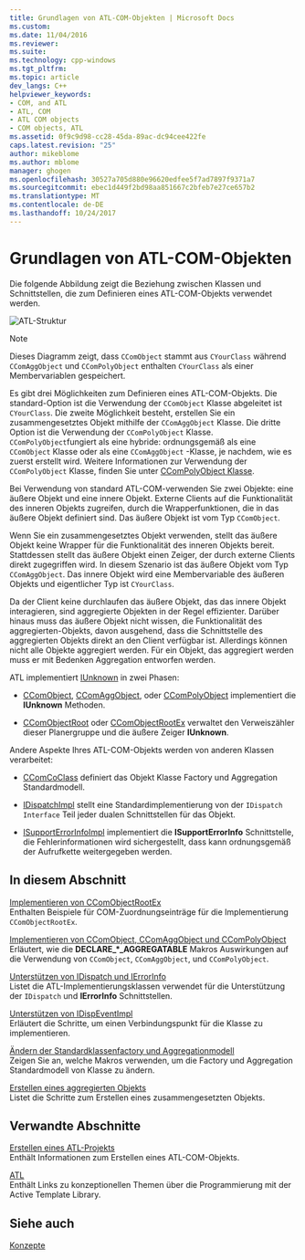 ```yaml
---
title: Grundlagen von ATL-COM-Objekten | Microsoft Docs
ms.custom: 
ms.date: 11/04/2016
ms.reviewer: 
ms.suite: 
ms.technology: cpp-windows
ms.tgt_pltfrm: 
ms.topic: article
dev_langs: C++
helpviewer_keywords:
- COM, and ATL
- ATL, COM
- ATL COM objects
- COM objects, ATL
ms.assetid: 0f9c9d98-cc28-45da-89ac-dc94cee422fe
caps.latest.revision: "25"
author: mikeblome
ms.author: mblome
manager: ghogen
ms.openlocfilehash: 30527a705d880e96620edfee5f7ad7897f9371a7
ms.sourcegitcommit: ebec1d449f2bd98aa851667c2bfeb7e27ce657b2
ms.translationtype: MT
ms.contentlocale: de-DE
ms.lasthandoff: 10/24/2017
---
```

# <a name="fundamentals-of-atl-com-objects"></a>Grundlagen von ATL-COM-Objekten
Die folgende Abbildung zeigt die Beziehung zwischen Klassen und Schnittstellen, die zum Definieren eines ATL-COM-Objekts verwendet werden.  
  
 ![ATL-Struktur](../atl/media/vc307y1.gif "vc307y1")  
  
> [!NOTE]
>  Dieses Diagramm zeigt, dass `CComObject` stammt aus `CYourClass` während `CComAggObject` und `CComPolyObject` enthalten `CYourClass` als einer Membervariablen gespeichert.  
  
 Es gibt drei Möglichkeiten zum Definieren eines ATL-COM-Objekts. Die standard-Option ist die Verwendung der `CComObject` Klasse abgeleitet ist `CYourClass`. Die zweite Möglichkeit besteht, erstellen Sie ein zusammengesetztes Objekt mithilfe der `CComAggObject` Klasse. Die dritte Option ist die Verwendung der `CComPolyObject` Klasse. `CComPolyObject`fungiert als eine hybride: ordnungsgemäß als eine `CComObject` Klasse oder als eine `CComAggObject` -Klasse, je nachdem, wie es zuerst erstellt wird. Weitere Informationen zur Verwendung der `CComPolyObject` Klasse, finden Sie unter [CComPolyObject Klasse](../atl/reference/ccompolyobject-class.md).  
  
 Bei Verwendung von standard ATL-COM-verwenden Sie zwei Objekte: eine äußere Objekt und eine innere Objekt. Externe Clients auf die Funktionalität des inneren Objekts zugreifen, durch die Wrapperfunktionen, die in das äußere Objekt definiert sind. Das äußere Objekt ist vom Typ `CComObject`.  
  
 Wenn Sie ein zusammengesetztes Objekt verwenden, stellt das äußere Objekt keine Wrapper für die Funktionalität des inneren Objekts bereit. Stattdessen stellt das äußere Objekt einen Zeiger, der durch externe Clients direkt zugegriffen wird. In diesem Szenario ist das äußere Objekt vom Typ `CComAggObject`. Das innere Objekt wird eine Membervariable des äußeren Objekts und eigentlicher Typ ist `CYourClass`.  
  
 Da der Client keine durchlaufen das äußere Objekt, das das innere Objekt interagieren, sind aggregierte Objekten in der Regel effizienter. Darüber hinaus muss das äußere Objekt nicht wissen, die Funktionalität des aggregierten-Objekts, davon ausgehend, dass die Schnittstelle des aggregierten Objekts direkt an den Client verfügbar ist. Allerdings können nicht alle Objekte aggregiert werden. Für ein Objekt, das aggregiert werden muss er mit Bedenken Aggregation entworfen werden.  
  
 ATL implementiert [IUnknown](http://msdn.microsoft.com/library/windows/desktop/ms680509) in zwei Phasen:  
  
-   [CComObject](../atl/reference/ccomobject-class.md), [CComAggObject](../atl/reference/ccomaggobject-class.md), oder [CComPolyObject](../atl/reference/ccompolyobject-class.md) implementiert die **IUnknown** Methoden.  
  
-   [CComObjectRoot](../atl/reference/ccomobjectroot-class.md) oder [CComObjectRootEx](../atl/reference/ccomobjectrootex-class.md) verwaltet den Verweiszähler dieser Planergruppe und die äußere Zeiger **IUnknown**.  
  
 Andere Aspekte Ihres ATL-COM-Objekts werden von anderen Klassen verarbeitet:  
  
-   [CComCoClass](../atl/reference/ccomcoclass-class.md) definiert das Objekt Klasse Factory und Aggregation Standardmodell.  
  
-   [IDispatchImpl](../atl/reference/idispatchimpl-class.md) stellt eine Standardimplementierung von der `IDispatch Interface` Teil jeder dualen Schnittstellen für das Objekt.  
  
-   [ISupportErrorInfoImpl](../atl/reference/isupporterrorinfoimpl-class.md) implementiert die **ISupportErrorInfo** Schnittstelle, die Fehlerinformationen wird sichergestellt, dass kann ordnungsgemäß der Aufrufkette weitergegeben werden.  
  
## <a name="in-this-section"></a>In diesem Abschnitt  
 [Implementieren von CComObjectRootEx](../atl/implementing-ccomobjectrootex.md)  
 Enthalten Beispiele für COM-Zuordnungseinträge für die Implementierung `CComObjectRootEx`.  
  
 [Implementieren von CComObject, CComAggObject und CComPolyObject](../atl/implementing-ccomobject-ccomaggobject-and-ccompolyobject.md)  
 Erläutert, wie die **DECLARE_\*_AGGREGATABLE** Makros Auswirkungen auf die Verwendung von `CComObject`, `CComAggObject`, und `CComPolyObject`.  
  
 [Unterstützen von IDispatch und IErrorInfo](../atl/supporting-idispatch-and-ierrorinfo.md)  
 Listet die ATL-Implementierungsklassen verwendet für die Unterstützung der `IDispatch` und **IErrorInfo** Schnittstellen.  
  
 [Unterstützen von IDispEventImpl](../atl/supporting-idispeventimpl.md)  
 Erläutert die Schritte, um einen Verbindungspunkt für die Klasse zu implementieren.  
  
 [Ändern der Standardklassenfactory und Aggregationmodell](../atl/changing-the-default-class-factory-and-aggregation-model.md)  
 Zeigen Sie an, welche Makros verwenden, um die Factory und Aggregation Standardmodell von Klasse zu ändern.  
  
 [Erstellen eines aggregierten Objekts](../atl/creating-an-aggregated-object.md)  
 Listet die Schritte zum Erstellen eines zusammengesetzten Objekts.  
  
## <a name="related-sections"></a>Verwandte Abschnitte  
 [Erstellen eines ATL-Projekts](../atl/reference/creating-an-atl-project.md)  
 Enthält Informationen zum Erstellen eines ATL-COM-Objekts.  
  
 [ATL](../atl/active-template-library-atl-concepts.md)  
 Enthält Links zu konzeptionellen Themen über die Programmierung mit der Active Template Library.  
  
## <a name="see-also"></a>Siehe auch  
 [Konzepte](../atl/active-template-library-atl-concepts.md)

